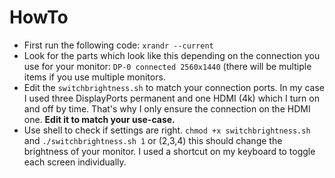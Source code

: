 # HowTo

* First run the following code: `xrandr --current`
* Look for the parts which look like this depending on the connection you use for your monitor: `DP-0 connected 2560x1440` (there will be multiple items if you use multiple monitors.
* Edit the `switchbrightness.sh` to match your connection ports. In my case I used three DisplayPorts permanent and one HDMI (4k) which I turn on and off by time. That's why I only ensure the connection on the HDMI one. **Edit it to match your use-case.**
* Use shell to check if settings are right. `chmod +x switchbrightness.sh` and `./switchbrightness.sh 1` or (2,3,4) this should change the brightness of your monitor. I used a shortcut on my keyboard to toggle each screen individually. 

